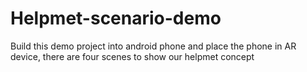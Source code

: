 # Helpmet-scenario-demo
Build this demo project into android phone and place the phone in AR device, there are four scenes to show our helpmet concept
